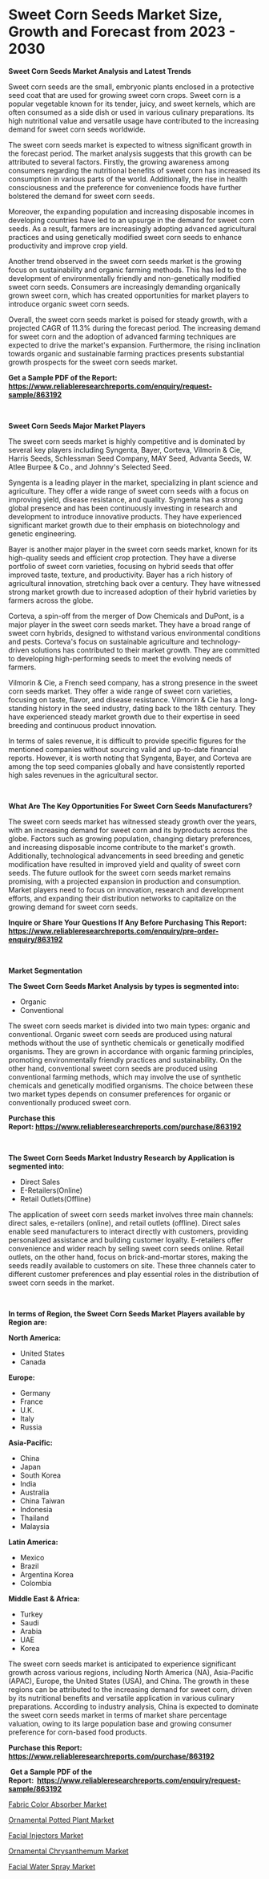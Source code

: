<p><h1>Sweet Corn Seeds Market Size, Growth and Forecast from 2023 - 2030</h1></p><p><strong>Sweet Corn Seeds Market Analysis and Latest Trends</strong></p>
<p><p>Sweet corn seeds are the small, embryonic plants enclosed in a protective seed coat that are used for growing sweet corn crops. Sweet corn is a popular vegetable known for its tender, juicy, and sweet kernels, which are often consumed as a side dish or used in various culinary preparations. Its high nutritional value and versatile usage have contributed to the increasing demand for sweet corn seeds worldwide.</p><p>The sweet corn seeds market is expected to witness significant growth in the forecast period. The market analysis suggests that this growth can be attributed to several factors. Firstly, the growing awareness among consumers regarding the nutritional benefits of sweet corn has increased its consumption in various parts of the world. Additionally, the rise in health consciousness and the preference for convenience foods have further bolstered the demand for sweet corn seeds.</p><p>Moreover, the expanding population and increasing disposable incomes in developing countries have led to an upsurge in the demand for sweet corn seeds. As a result, farmers are increasingly adopting advanced agricultural practices and using genetically modified sweet corn seeds to enhance productivity and improve crop yield.</p><p>Another trend observed in the sweet corn seeds market is the growing focus on sustainability and organic farming methods. This has led to the development of environmentally friendly and non-genetically modified sweet corn seeds. Consumers are increasingly demanding organically grown sweet corn, which has created opportunities for market players to introduce organic sweet corn seeds.</p><p>Overall, the sweet corn seeds market is poised for steady growth, with a projected CAGR of 11.3% during the forecast period. The increasing demand for sweet corn and the adoption of advanced farming techniques are expected to drive the market's expansion. Furthermore, the rising inclination towards organic and sustainable farming practices presents substantial growth prospects for the sweet corn seeds market.</p></p>
<p><strong>Get a Sample PDF of the Report:&nbsp; <a href="https://www.reliableresearchreports.com/enquiry/request-sample/863192">https://www.reliableresearchreports.com/enquiry/request-sample/863192</a></strong></p>
<p>&nbsp;</p>
<p><strong>Sweet Corn Seeds Major Market Players</strong></p>
<p><p>The sweet corn seeds market is highly competitive and is dominated by several key players including Syngenta, Bayer, Corteva, Vilmorin & Cie, Harris Seeds, Schlessman Seed Company, MAY Seed, Advanta Seeds, W. Atlee Burpee & Co., and Johnny's Selected Seed.</p><p>Syngenta is a leading player in the market, specializing in plant science and agriculture. They offer a wide range of sweet corn seeds with a focus on improving yield, disease resistance, and quality. Syngenta has a strong global presence and has been continuously investing in research and development to introduce innovative products. They have experienced significant market growth due to their emphasis on biotechnology and genetic engineering.</p><p>Bayer is another major player in the sweet corn seeds market, known for its high-quality seeds and efficient crop protection. They have a diverse portfolio of sweet corn varieties, focusing on hybrid seeds that offer improved taste, texture, and productivity. Bayer has a rich history of agricultural innovation, stretching back over a century. They have witnessed strong market growth due to increased adoption of their hybrid varieties by farmers across the globe.</p><p>Corteva, a spin-off from the merger of Dow Chemicals and DuPont, is a major player in the sweet corn seeds market. They have a broad range of sweet corn hybrids, designed to withstand various environmental conditions and pests. Corteva's focus on sustainable agriculture and technology-driven solutions has contributed to their market growth. They are committed to developing high-performing seeds to meet the evolving needs of farmers.</p><p>Vilmorin & Cie, a French seed company, has a strong presence in the sweet corn seeds market. They offer a wide range of sweet corn varieties, focusing on taste, flavor, and disease resistance. Vilmorin & Cie has a long-standing history in the seed industry, dating back to the 18th century. They have experienced steady market growth due to their expertise in seed breeding and continuous product innovation.</p><p>In terms of sales revenue, it is difficult to provide specific figures for the mentioned companies without sourcing valid and up-to-date financial reports. However, it is worth noting that Syngenta, Bayer, and Corteva are among the top seed companies globally and have consistently reported high sales revenues in the agricultural sector.</p></p>
<p>&nbsp;</p>
<p><strong>What Are The Key Opportunities For Sweet Corn Seeds Manufacturers?</strong></p>
<p><p>The sweet corn seeds market has witnessed steady growth over the years, with an increasing demand for sweet corn and its byproducts across the globe. Factors such as growing population, changing dietary preferences, and increasing disposable income contribute to the market's growth. Additionally, technological advancements in seed breeding and genetic modification have resulted in improved yield and quality of sweet corn seeds. The future outlook for the sweet corn seeds market remains promising, with a projected expansion in production and consumption. Market players need to focus on innovation, research and development efforts, and expanding their distribution networks to capitalize on the growing demand for sweet corn seeds.</p></p>
<p><strong>Inquire or Share Your Questions If Any Before Purchasing This Report: <a href="https://www.reliableresearchreports.com/enquiry/pre-order-enquiry/863192">https://www.reliableresearchreports.com/enquiry/pre-order-enquiry/863192</a></strong></p>
<p>&nbsp;</p>
<p><strong>Market Segmentation</strong></p>
<p><strong>The Sweet Corn Seeds Market Analysis by types is segmented into:</strong></p>
<p><ul><li>Organic</li><li>Conventional</li></ul></p>
<p><p>The sweet corn seeds market is divided into two main types: organic and conventional. Organic sweet corn seeds are produced using natural methods without the use of synthetic chemicals or genetically modified organisms. They are grown in accordance with organic farming principles, promoting environmentally friendly practices and sustainability. On the other hand, conventional sweet corn seeds are produced using conventional farming methods, which may involve the use of synthetic chemicals and genetically modified organisms. The choice between these two market types depends on consumer preferences for organic or conventionally produced sweet corn.</p></p>
<p><strong>Purchase this Report:&nbsp;<a href="https://www.reliableresearchreports.com/purchase/863192">https://www.reliableresearchreports.com/purchase/863192</a></strong></p>
<p>&nbsp;</p>
<p><strong>The Sweet Corn Seeds Market Industry Research by Application is segmented into:</strong></p>
<p><ul><li>Direct Sales</li><li>E-Retailers(Online)</li><li>Retail Outlets(Offline)</li></ul></p>
<p><p>The application of sweet corn seeds market involves three main channels: direct sales, e-retailers (online), and retail outlets (offline). Direct sales enable seed manufacturers to interact directly with customers, providing personalized assistance and building customer loyalty. E-retailers offer convenience and wider reach by selling sweet corn seeds online. Retail outlets, on the other hand, focus on brick-and-mortar stores, making the seeds readily available to customers on site. These three channels cater to different customer preferences and play essential roles in the distribution of sweet corn seeds in the market.</p></p>
<p>&nbsp;</p>
<p><strong>In terms of Region, the Sweet Corn Seeds Market Players available by Region are:</strong></p>
<p>
    <p> <strong> North America: </strong>
        <ul>
            <li>United States</li>
            <li>Canada</li>
        </ul>
        </p> 
    <p> <strong> Europe: </strong>
        <ul>
            <li>Germany</li>
            <li>France</li>
            <li>U.K.</li>
            <li>Italy</li>
            <li>Russia</li>
        </ul>
        </p> 
    <p> <strong> Asia-Pacific: </strong>
        <ul>
            <li>China</li>
            <li>Japan</li>
            <li>South Korea</li>
            <li>India</li>
            <li>Australia</li>
            <li>China Taiwan</li>
            <li>Indonesia</li>
            <li>Thailand</li>
            <li>Malaysia</li>
        </ul>
        </p> 
    <p> <strong> Latin America: </strong>
        <ul>
            <li>Mexico</li>
            <li>Brazil</li>
            <li>Argentina Korea</li>
            <li>Colombia</li>
        </ul>
        </p> 
    <p> <strong> Middle East & Africa: </strong>
        <ul>
            <li>Turkey</li>
            <li>Saudi</li>
            <li>Arabia</li>
            <li>UAE</li>
            <li>Korea</li>
        </ul>
    </p>
    </p>
<p><p>The sweet corn seeds market is anticipated to experience significant growth across various regions, including North America (NA), Asia-Pacific (APAC), Europe, the United States (USA), and China. The growth in these regions can be attributed to the increasing demand for sweet corn, driven by its nutritional benefits and versatile application in various culinary preparations. According to industry analysis, China is expected to dominate the sweet corn seeds market in terms of market share percentage valuation, owing to its large population base and growing consumer preference for corn-based food products.</p></p>
<p><strong>Purchase this Report: <a href="https://www.reliableresearchreports.com/purchase/863192">https://www.reliableresearchreports.com/purchase/863192</a></strong></p>
<p>&nbsp;<strong>Get a Sample PDF of the Report:&nbsp;&nbsp;<a href="https://www.reliableresearchreports.com/enquiry/request-sample/863192">https://www.reliableresearchreports.com/enquiry/request-sample/863192</a></strong></p>
<p><strong></strong></p>
<p><p><a href="https://medium.com/@ethelcrooks2023/fabric-color-absorber-market-research-report-its-history-and-forecast-2023-to-2030-23621376979f">Fabric Color Absorber Market</a></p><p><a href="https://github.com/ashepherd82/Market-Research-Report-List-1/blob/main/ornamental-potted-plant-market.md">Ornamental Potted Plant Market</a></p><p><a href="https://medium.com/@saigemarvin1946/facial-injectors-market-size-and-market-trends-complete-industry-overview-2023-to-2030-7b3300cdd7c3">Facial Injectors Market</a></p><p><a href="https://github.com/castoriffic/Market-Research-Report-List-1/blob/main/ornamental-chrysanthemum-market.md">Ornamental Chrysanthemum Market</a></p><p><a href="https://medium.com/@stoneernser2023/facial-water-spray-market-furnishes-information-on-market-share-market-trends-and-market-growth-06da0bf8ff6a">Facial Water Spray Market</a></p></p>